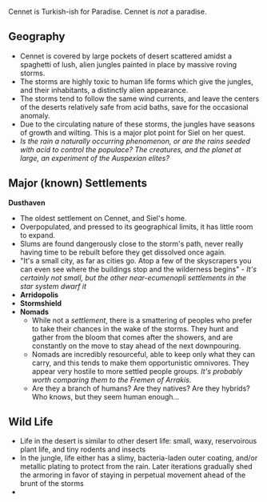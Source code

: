 Cennet is Turkish-ish for Paradise.
Cennet is *not* a paradise.

## Geography
- Cennet is covered by large pockets of desert scattered amidst a spaghetti of lush, alien jungles painted in place by massive roving storms.
- The storms are highly toxic to human life forms which give the jungles, and their inhabitants, a distinctly alien appearance.
- The storms tend to follow the same wind currents, and leave the centers of the deserts relatively safe from acid baths, save for the occasional anomaly.
- Due to the circulating nature of these storms, the jungles have seasons of growth and wilting. This is a major plot point for Siel on her quest.
- *Is the rain a naturally occurring phenomenon, or are the rains seeded with acid to control the populace? The creatures, and the planet at large, an experiment of the Auspexian elites?*

## Major (known) Settlements
**Dusthaven**
- The oldest settlement on Cennet, and Siel's home.
- Overpopulated, and pressed to its geographical limits, it has little room to expand.
- Slums are found dangerously close to the storm's path, never really having time to be rebuilt before they get dissolved once again.
- "It's a small city, as far as cities go. Atop a few of the skyscrapers you can even see where the buildings stop and the wilderness begins"
		- *It's certainly not small, but the other near-ecumenopli settlements in the star system dwarf it*
- **Arridopolis**
- **Stormshield**
- **Nomads**
	- While not a *settlement*, there is a smattering of peoples who prefer to take their chances in the wake of the storms. They hunt and gather from the bloom that comes after the showers, and are constantly on the move to stay ahead of the next downpouring.
	- Nomads are incredibly resourceful, able to keep only what they can carry, and this tends to make them opportunistic omnivores. They appear very hostile to more settled people groups. *It's probably worth comparing them to the Fremen of Arrakis*.
	- Are they a branch of humans? Are they natives? Are they hybrids? Who knows, but they seem human enough...
## Wild Life
- Life in the desert is similar to other desert life: small, waxy, reservoirous plant life, and tiny rodents and insects
- In the jungle, life either has a slimy, bacteria-laden outer coating, and/or metallic plating to protect from the rain. Later iterations gradually shed the armoring in favor of staying in perpetual movement ahead of the brunt of the storms
- 
